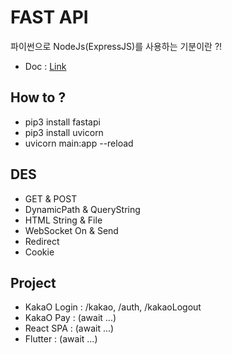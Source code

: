 # FAST API

파이썬으로 NodeJs(ExpressJS)를 사용하는 기분이란 ?!  
* Doc : [Link](https://fastapi.tiangolo.com/)

## How to ?
- pip3 install fastapi
- pip3 install uvicorn
- uvicorn main:app --reload

## DES
- GET & POST
- DynamicPath & QueryString
- HTML String & File
- WebSocket On & Send
- Redirect
- Cookie

## Project
- KakaO Login : /kakao, /auth, /kakaoLogout
- KakaO Pay : (await ...)
- React SPA : (await ...)
- Flutter : (await ...)